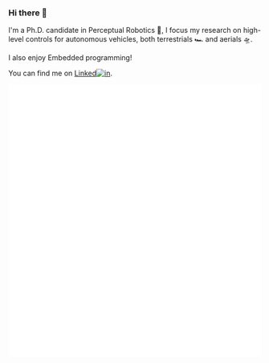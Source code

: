 ### Hi there 🔭

I'm a Ph.D. candidate in Perceptual Robotics 🤖, I focus my research on high-level controls for autonomous vehicles, both terrestrials 🏎️ and aerials 🛸.

I also enjoy Embedded programming!


You can find me on [Linked![in](https://raw.githubusercontent.com/MartinHeinz/MartinHeinz/master/linkedin-3-16.png)](https://www.linkedin.com/in/michael-mugnai-a33347185/).

![Metrics](/github-metrics.svg)
